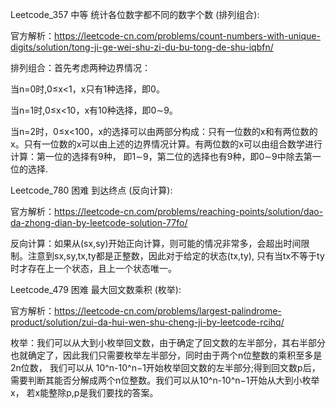 Leetcode_357 中等 统计各位数字都不同的数字个数 (排列组合):

官方解析：https://leetcode-cn.com/problems/count-numbers-with-unique-digits/solution/tong-ji-ge-wei-shu-zi-du-bu-tong-de-shu-iqbfn/

排列组合：首先考虑两种边界情况：

当n=0时,0≤x<1，x只有1种选择，即0。

当n=1时,0≤x<10，x有10种选择，即0∼9。

当n=2时，0≤x<100，x的选择可以由两部分构成：只有一位数的x和有两位数的x。只有一位数的x可以由上述的边界情况计算。有两位数的x可以由组合数学进行计算：第一位的选择有9种，
即1∼9，第二位的选择也有9种，即0∼9中除去第一位的选择.

Leetcode_780 困难 到达终点 (反向计算):

官方解析：https://leetcode-cn.com/problems/reaching-points/solution/dao-da-zhong-dian-by-leetcode-solution-77fo/

反向计算：如果从(sx,sy)开始正向计算，则可能的情况非常多，会超出时间限制。注意到sx,sy,tx,ty都是正整数，因此对于给定的状态(tx,ty),
只有当tx不等于ty时才存在上一个状态，且上一个状态唯一。

Leetcode_479 困难 最大回文数乘积 (枚举):

官方解析：https://leetcode-cn.com/problems/largest-palindrome-product/solution/zui-da-hui-wen-shu-cheng-ji-by-leetcode-rcihq/

枚举：我们可以从大到小枚举回文数，由于确定了回文数的左半部分，其右半部分也就确定了，因此我们只需要枚举左半部分，同时由于两个n位整数的乘积至多是2n位数，
我们可以从 10^n-10^n−1开始枚举回文数的左半部分;得到回文数p后，需要判断其能否分解成两个n位整数。我们可以从10^n-10^n−1开始从大到小枚举x，
若x能整除p,p是我们要找的答案。










